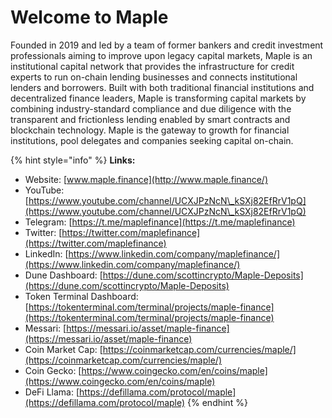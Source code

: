 # Welcome to Maple

Founded in 2019 and led by a team of former bankers and credit investment professionals aiming to improve upon legacy capital markets, Maple is an institutional capital network that provides the infrastructure for credit experts to run on-chain lending businesses and connects institutional lenders and borrowers. Built with both traditional financial institutions and decentralized finance leaders, Maple is transforming capital markets by combining industry-standard compliance and due diligence with the transparent and frictionless lending enabled by smart contracts and blockchain technology. Maple is the gateway to growth for financial institutions, pool delegates and companies seeking capital on-chain.

{% hint style="info" %}
**Links:**

* Website: [www.maple.finance](http://www.maple.finance/)
* YouTube: [https://www.youtube.com/channel/UCXJPzNcN\_kSXj82EfRrV1pQ](https://www.youtube.com/channel/UCXJPzNcN\_kSXj82EfRrV1pQ)
* Telegram: [https://t.me/maplefinance](https://t.me/maplefinance)
* Twitter: [https://twitter.com/maplefinance](https://twitter.com/maplefinance)
* LinkedIn: [https://www.linkedin.com/company/maplefinance/](https://www.linkedin.com/company/maplefinance/)
* Dune Dashboard: [https://dune.com/scottincrypto/Maple-Deposits](https://dune.com/scottincrypto/Maple-Deposits)
* Token Terminal Dashboard: [https://tokenterminal.com/terminal/projects/maple-finance](https://tokenterminal.com/terminal/projects/maple-finance)
* Messari: [https://messari.io/asset/maple-finance](https://messari.io/asset/maple-finance)
* Coin Market Cap: [https://coinmarketcap.com/currencies/maple/](https://coinmarketcap.com/currencies/maple/)
* Coin Gecko: [https://www.coingecko.com/en/coins/maple](https://www.coingecko.com/en/coins/maple)
* DeFi Llama: [https://defillama.com/protocol/maple](https://defillama.com/protocol/maple)
{% endhint %}
